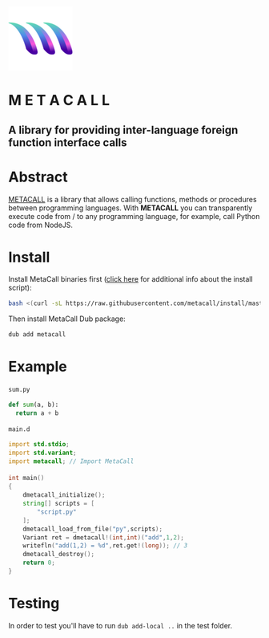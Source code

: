 ![M E T A C A L L](https://raw.githubusercontent.com/metacall/core/master/deploy/images/logo.png "M E T A C A L L")

# M E T A C A L L

## A library for providing inter-language foreign function interface calls

# Abstract

[METACALL](https://github.com/metacall/core) is a library that allows calling functions, methods or procedures between programming languages. With **METACALL** you can transparently execute code from / to any programming language, for example, call Python code from NodeJS.

# Install

Install MetaCall binaries first ([click here](https://github.com/metacall/install) for additional info about the install script):

```bash
bash <(curl -sL https://raw.githubusercontent.com/metacall/install/master/install.sh)
```

Then install MetaCall Dub package:

```bash
dub add metacall
```

# Example

`sum.py`

```python
def sum(a, b):
  return a + b
```

`main.d`

```d
import std.stdio;
import std.variant;
import metacall; // Import MetaCall

int main()
{
	dmetacall_initialize();
	string[] scripts = [
		"script.py"
	];
	dmetacall_load_from_file("py",scripts);
	Variant ret = dmetacall!(int,int)("add",1,2);
	writefln("add(1,2) = %d",ret.get!(long)); // 3
	dmetacall_destroy();
	return 0;
}
```

# Testing

In order to test you'll have to run `dub add-local ..` in the test folder.
